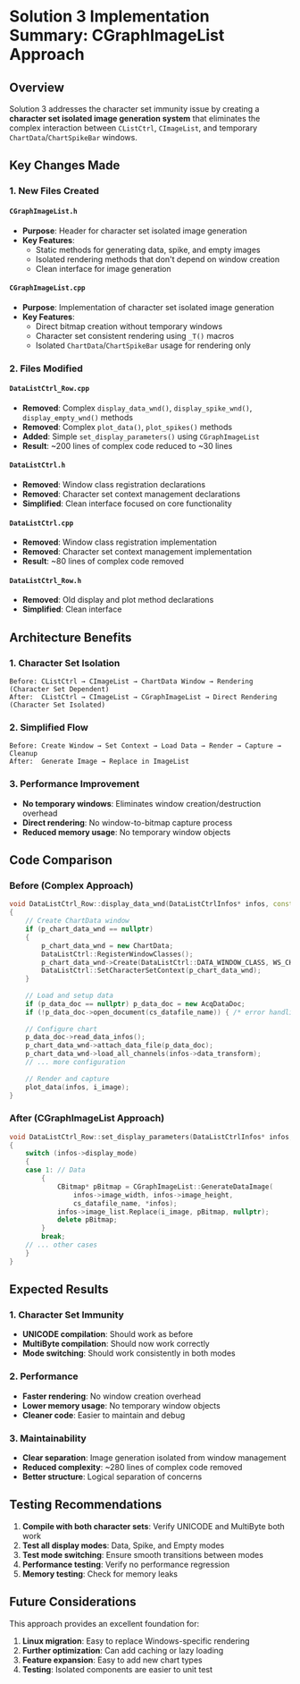 # Solution 3 Implementation Summary: CGraphImageList Approach

## Overview

Solution 3 addresses the character set immunity issue by creating a **character set isolated image generation system** that eliminates the complex interaction between `CListCtrl`, `CImageList`, and temporary `ChartData`/`ChartSpikeBar` windows.

## Key Changes Made

### 1. New Files Created

#### `CGraphImageList.h`
- **Purpose**: Header for character set isolated image generation
- **Key Features**:
  - Static methods for generating data, spike, and empty images
  - Isolated rendering methods that don't depend on window creation
  - Clean interface for image generation

#### `CGraphImageList.cpp`
- **Purpose**: Implementation of character set isolated image generation
- **Key Features**:
  - Direct bitmap creation without temporary windows
  - Character set consistent rendering using `_T()` macros
  - Isolated `ChartData`/`ChartSpikeBar` usage for rendering only

### 2. Files Modified

#### `DataListCtrl_Row.cpp`
- **Removed**: Complex `display_data_wnd()`, `display_spike_wnd()`, `display_empty_wnd()` methods
- **Removed**: Complex `plot_data()`, `plot_spikes()` methods
- **Added**: Simple `set_display_parameters()` using `CGraphImageList`
- **Result**: ~200 lines of complex code reduced to ~30 lines

#### `DataListCtrl.h`
- **Removed**: Window class registration declarations
- **Removed**: Character set context management declarations
- **Simplified**: Clean interface focused on core functionality

#### `DataListCtrl.cpp`
- **Removed**: Window class registration implementation
- **Removed**: Character set context management implementation
- **Result**: ~80 lines of complex code removed

#### `DataListCtrl_Row.h`
- **Removed**: Old display and plot method declarations
- **Simplified**: Clean interface

## Architecture Benefits

### 1. Character Set Isolation
```
Before: CListCtrl → CImageList → ChartData Window → Rendering (Character Set Dependent)
After:  CListCtrl → CImageList → CGraphImageList → Direct Rendering (Character Set Isolated)
```

### 2. Simplified Flow
```
Before: Create Window → Set Context → Load Data → Render → Capture → Cleanup
After:  Generate Image → Replace in ImageList
```

### 3. Performance Improvement
- **No temporary windows**: Eliminates window creation/destruction overhead
- **Direct rendering**: No window-to-bitmap capture process
- **Reduced memory usage**: No temporary window objects

## Code Comparison

### Before (Complex Approach)
```cpp
void DataListCtrl_Row::display_data_wnd(DataListCtrlInfos* infos, const int i_image)
{
    // Create ChartData window
    if (p_chart_data_wnd == nullptr)
    {
        p_chart_data_wnd = new ChartData;
        DataListCtrl::RegisterWindowClasses();
        p_chart_data_wnd->Create(DataListCtrl::DATA_WINDOW_CLASS, WS_CHILD, ...);
        DataListCtrl::SetCharacterSetContext(p_chart_data_wnd);
    }
    
    // Load and setup data
    if (p_data_doc == nullptr) p_data_doc = new AcqDataDoc;
    if (!p_data_doc->open_document(cs_datafile_name)) { /* error handling */ }
    
    // Configure chart
    p_data_doc->read_data_infos();
    p_chart_data_wnd->attach_data_file(p_data_doc);
    p_chart_data_wnd->load_all_channels(infos->data_transform);
    // ... more configuration
    
    // Render and capture
    plot_data(infos, i_image);
}
```

### After (CGraphImageList Approach)
```cpp
void DataListCtrl_Row::set_display_parameters(DataListCtrlInfos* infos, const int i_image)
{
    switch (infos->display_mode)
    {
    case 1: // Data
        {
            CBitmap* pBitmap = CGraphImageList::GenerateDataImage(
                infos->image_width, infos->image_height,
                cs_datafile_name, *infos);
            infos->image_list.Replace(i_image, pBitmap, nullptr);
            delete pBitmap;
        }
        break;
    // ... other cases
    }
}
```

## Expected Results

### 1. Character Set Immunity
- **UNICODE compilation**: Should work as before
- **MultiByte compilation**: Should now work correctly
- **Mode switching**: Should work consistently in both modes

### 2. Performance
- **Faster rendering**: No window creation overhead
- **Lower memory usage**: No temporary window objects
- **Cleaner code**: Easier to maintain and debug

### 3. Maintainability
- **Clear separation**: Image generation isolated from window management
- **Reduced complexity**: ~280 lines of complex code removed
- **Better structure**: Logical separation of concerns

## Testing Recommendations

1. **Compile with both character sets**: Verify UNICODE and MultiByte both work
2. **Test all display modes**: Data, Spike, and Empty modes
3. **Test mode switching**: Ensure smooth transitions between modes
4. **Performance testing**: Verify no performance regression
5. **Memory testing**: Check for memory leaks

## Future Considerations

This approach provides an excellent foundation for:
1. **Linux migration**: Easy to replace Windows-specific rendering
2. **Further optimization**: Can add caching or lazy loading
3. **Feature expansion**: Easy to add new chart types
4. **Testing**: Isolated components are easier to unit test








